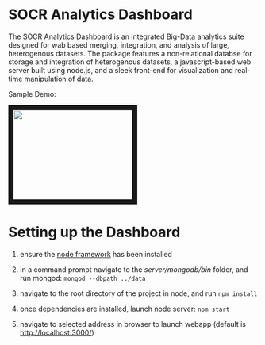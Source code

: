 SOCR Analytics Dashboard
=============
The SOCR Analytics Dashboard is an integrated Big-Data analytics suite designed for wab based merging, integration, and analysis of large, heterogenous datasets. The package features a non-relational databse for storage and integration of heterogenous datasets, a javascript-based web server built using node.js, and a sleek front-end for visualization and real-time manipulation of data.

Sample Demo:

<a href="http://www.youtube.com/watch?feature=player_embedded&v=EDTDek1TqrU
" target="_blank"><img src="http://img.youtube.com/vi/EDTDek1TqrU/0.jpg" 
 width="240" height="180" border="10" /></a>


Setting up the Dashboard
==========================

1. ensure the [node framework](https://nodejs.org/en/) has been installed
2. in a command prompt navigate to the *server/mongodb/bin* folder, and run mongod: `mongod --dbpath ../data`

2. navigate to the root directory of the project in node, and run `npm install`

2. once dependencies are installed, launch node server: `npm start`

3. navigate to selected address in browser to launch webapp (default is [http://localhost:3000/](http://localhost:3000/))
